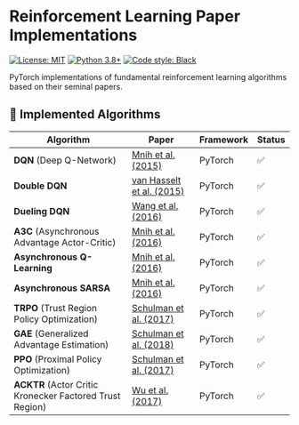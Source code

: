 # Reinforcement Learning Paper Implementations

[![License: MIT](https://img.shields.io/badge/License-MIT-yellow.svg)](https://opensource.org/licenses/MIT)
[![Python 3.8+](https://img.shields.io/badge/Python-3.8%2B-blue.svg)](https://www.python.org/)
[![Code style: Black](https://img.shields.io/badge/code%20style-black-000000.svg)](https://github.com/psf/black)

PyTorch implementations of fundamental reinforcement learning algorithms based on their seminal papers.

## 📜 Implemented Algorithms

| Algorithm | Paper | Framework | Status |
|-----------|-------|-----------|--------|
| **DQN** (Deep Q-Network) | [Mnih et al. (2015)](https://www.cs.toronto.edu/~vmnih/docs/dqn.pdf) | PyTorch | ✅ |
| **Double DQN** | [van Hasselt et al. (2015)](https://arxiv.org/abs/1509.06461) | PyTorch | ✅ |
| **Dueling DQN** | [Wang et al. (2016)](https://arxiv.org/abs/1511.06581) | PyTorch | ✅ |
| **A3C** (Asynchronous Advantage Actor-Critic) | [Mnih et al. (2016)](https://arxiv.org/abs/1602.01783) | PyTorch | ✅ |
| **Asynchronous Q-Learning** | [Mnih et al. (2016)](https://arxiv.org/abs/1602.01783) | PyTorch | ✅ |
| **Asynchronous SARSA** | [Mnih et al. (2016)](https://arxiv.org/abs/1602.01783) | PyTorch | ✅ |
| **TRPO** (Trust Region Policy Optimization) | [Schulman et al. (2017)](https://arxiv.org/pdf/1502.05477) | PyTorch | ✅ |
| **GAE** (Generalized Advantage Estimation) | [Schulman et al. (2018)](https://arxiv.org/pdf/1506.02438) | PyTorch | ✅ |
| **PPO** (Proximal Policy Optimization) | [Schulman et al. (2017)](https://arxiv.org/pdf/1707.06347) | PyTorch | ✅ |
| **ACKTR** (Actor Critic Kronecker Factored Trust Region) | [Wu et al. (2017)](https://arxiv.org/pdf/1708.05144) | PyTorch | ✅ |



